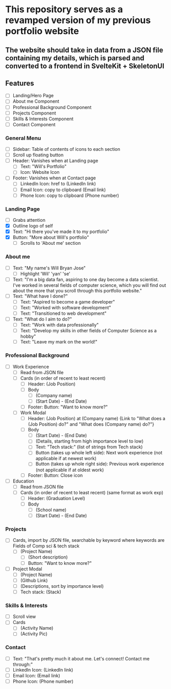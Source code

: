 # This repository serves as a revamped version of my previous portfolio website
## The website should take in data from a JSON file containing my details, which is parsed and converted to a frontend in SvelteKit + SkeletonUI

## Features
- [ ] Landing/Hero Page
- [ ] About me Component
- [ ] Professional Background Component
- [ ] Projects Component
- [ ] Skills & Interests Component
- [ ] Contact Component

### General Menu
- [ ] Sidebar: Table of contents of icons to each section
- [ ] Scroll up floating button
- [ ] Header: Vanishes when at Landing page
    - [ ] Text: "Will's Portfolio"
    - [ ] Icon: Website Icon
- [ ] Footer: Vanishes when at Contact page
    - [ ] LinkedIn Icon: href to (LinkedIn link)
    - [ ] Email Icon: copy to clipboard (Email link)
    - [ ] Phone Icon: copy to clipboard (Phone number)

### Landing Page
- [ ] Grabs attention
- [x] Outline logo of self
- [x] Text: "Hi there you've made it to my portfolio"
- [x] Button: "More about Will's portfolio"
    - [ ] Scrolls to 'About me' section

### About me
- [ ] Text: "My name's Will Bryan Jose"
    - [ ] Highlight 'Wil' 'yan' 'se'
- [ ] Text: "I'm a big data fan, aspiring to one day become a data scientist. I've worked in several fields of computer science, which you will find out about the more that you scroll through this portfolio website."
- [ ] Text: "What have I done?"
    - [ ] Text: "Aspired to become a game developer"
    - [ ] Text: "Worked with software development"
    - [ ] Text: "Transitioned to web development"
- [ ] Text: "What do I aim to do?"
    - [ ] Text: "Work with data professionally"
    - [ ] Text: "Develop my skills in other fields of Computer Science as a hobby"
    - [ ] Text: "Leave my mark on the world!"

### Professional Background
- [ ] Work Experience
    - [ ] Read from JSON file
    - [ ] Cards (in order of recent to least recent)
        - [ ] Header: (Job Position)
        - [ ] Body
            - [ ] (Company name)
            - [ ] (Start Date) - (End Date)
        - [ ] Footer: Button: "Want to know more?"
    - [ ] Work Modal
        - [ ] Header: (Job Position) at (Company name) {Link to "What does a (Job Position) do?" and "What does (Company name) do?"}
        - [ ] Body
            - [ ] (Start Date) - (End Date)
            - [ ] (Details, starting from high importance level to low)
            - [ ] Text: "Tech stack:" (list of strings from Tech stack)
            - [ ] Button (takes up whole left side): Next work experience (not applicable if at newest work)
            - [ ] Button (takes up whole right side): Previous work experience (not applicable if at oldest work)
        - [ ] Footer: Button: Close icon
- [ ] Education
    - [ ] Read from JSON file
    - [ ] Cards (in order of recent to least recent) (same format as work exp)
        - [ ] Header: (Graduation Level)
        - [ ] Body
            - [ ] (School name)
            - [ ] (Start Date) - (End Date)

### Projects
- [ ] Cards, import by JSON file, searchable by keyword where keywords are Fields of Comp sci & tech stack
    - [ ] (Project Name)
        - [ ] (Short description)
        - [ ] Button: "Want to know more?"
- [ ] Project Modal
    - [ ] (Project Name)
    - [ ] (Github Link)
    - [ ] (Descriptions, sort by importance level)
    - [ ] Tech stack: (Stack)

### Skills & Interests
- [ ] Scroll view
- [ ] Cards
    - [ ] (Activity Name)
    - [ ] (Activity Pic)

### Contact 
- [ ] Text: "That's pretty much it about me. Let's connect! Contact me through:"
- [ ] LinkedIn Icon: (LinkedIn link)
- [ ] Email Icon: (Email link)
- [ ] Phone Icon: (Phone number)